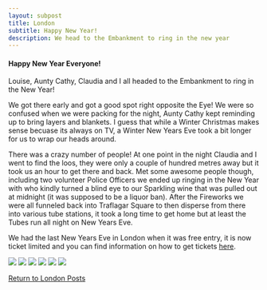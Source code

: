 ```yaml
---
layout: subpost
title: London
subtitle: Happy New Year!
description: We head to the Embankment to ring in the new year
---
```


<h4>Happy New Year Everyone!</h4>

Louise, Aunty Cathy, Claudia and I all headed to the Embankment to ring in the New Year! 

We got there early and got a good spot right opposite the Eye!
We were so confused when we were packing for the night, Aunty Cathy kept reminding up to bring layers and blankets. 
I guess that while a Winter Christmas makes sense becuase its always on TV, a Winter New Years Eve took a bit longer for us to wrap our heads around. 

There was a crazy number of people! At one point in the night Claudia and I went to find the loos, they were only a couple of hundred metres away but it took us an hour to get there and back.
Met some awesome people though, including two volunteer Police Officers we ended up ringing in the New Year with who kindly turned a blind eye to our Sparkling wine that was pulled out at midnight (it was supposed to be a liquor ban).
After the Fireworks we were all funneled back into Traflagar Square to then disperse from there into various tube stations, it took a long time to get home but at least the Tubes run all night on New Years Eve.

We had the last New Years Eve in London when it was free entry, it is now ticket limited and you can find information on how to get tickets <a target="_blank" href="https://www.timeout.com/london/things-to-do/new-years-eve-fireworks-in-london-how-to-get-tickets?package_page=78246">here</a>.

<img src="https://adventuresofthetravellingtwins.com/Photos/2013-12-31-NewYearsEve/day11-min.JPG" class="image1">
<img src="https://adventuresofthetravellingtwins.com/Photos/2013-12-31-NewYearsEve/day12-min.JPG" class="image1">
<img src="https://adventuresofthetravellingtwins.com/Photos/2013-12-31-NewYearsEve/day13-min.JPG" class="image1">
<img src="https://adventuresofthetravellingtwins.com/Photos/2013-12-31-NewYearsEve/day14-min.JPG" class="image1">
<img src="https://adventuresofthetravellingtwins.com/Photos/2013-12-31-NewYearsEve/day15-min.JPG" class="image1">
<img src="https://adventuresofthetravellingtwins.com/Photos/2013-12-31-NewYearsEve/day16-min.JPG" class="image1">

<a href="https://adventuresofthetravellingtwins.com/2013/09/03/London/">Return to London Posts</a>
